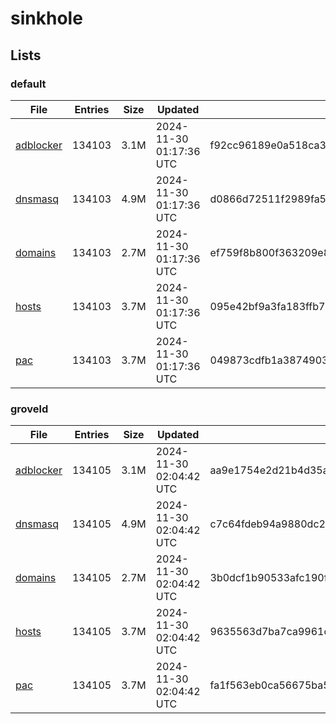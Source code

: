 # sinkhole

## Lists

### default

|File|Entries|Size|Updated|Hash|
|-|-|-|-|-|
|[adblocker](https://raw.githubusercontent.com/groveld/sinkhole/lists/default/adblocker.txt)|134103|3.1M|2024-11-30 01:17:36 UTC|f92cc96189e0a518ca3a503302922b07a3f38f44c3cf5710957b13c1eced50a2|
|[dnsmasq](https://raw.githubusercontent.com/groveld/sinkhole/lists/default/dnsmasq.txt)|134103|4.9M|2024-11-30 01:17:36 UTC|d0866d72511f2989fa5e5f7dfa1a61d94834bfb92ee4fe0e09f639f2cafaa26c|
|[domains](https://raw.githubusercontent.com/groveld/sinkhole/lists/default/domains.txt)|134103|2.7M|2024-11-30 01:17:36 UTC|ef759f8b800f363209e81f8394e595e9d573f41f39e5e8b13b5f73d6f377843f|
|[hosts](https://raw.githubusercontent.com/groveld/sinkhole/lists/default/hosts.txt)|134103|3.7M|2024-11-30 01:17:36 UTC|095e42bf9a3fa183ffb79356bd005d4237573c3abf71edd176830b4679a1d35a|
|[pac](https://raw.githubusercontent.com/groveld/sinkhole/lists/default/pac.txt)|134103|3.7M|2024-11-30 01:17:36 UTC|049873cdfb1a3874903d3781df06edc45479a90a60ce21ca19419ce0ae10825c|

### groveld

|File|Entries|Size|Updated|Hash|
|-|-|-|-|-|
|[adblocker](https://raw.githubusercontent.com/groveld/sinkhole/lists/groveld/adblocker.txt)|134105|3.1M|2024-11-30 02:04:42 UTC|aa9e1754e2d21b4d35a8ab550961b1f2adb9daeeee70765f4e1d7f247d069b80|
|[dnsmasq](https://raw.githubusercontent.com/groveld/sinkhole/lists/groveld/dnsmasq.txt)|134105|4.9M|2024-11-30 02:04:42 UTC|c7c64fdeb94a9880dc21b6dcb4502283e128834422666afb68ec333a1e0ab637|
|[domains](https://raw.githubusercontent.com/groveld/sinkhole/lists/groveld/domains.txt)|134105|2.7M|2024-11-30 02:04:42 UTC|3b0dcf1b90533afc190f8e763caac98509fc4e18241bb552a0af0216a4f641c7|
|[hosts](https://raw.githubusercontent.com/groveld/sinkhole/lists/groveld/hosts.txt)|134105|3.7M|2024-11-30 02:04:42 UTC|9635563d7ba7ca9961cf1745e6fdfe44e827f12a94bd791b22be74fad230af1f|
|[pac](https://raw.githubusercontent.com/groveld/sinkhole/lists/groveld/pac.txt)|134105|3.7M|2024-11-30 02:04:42 UTC|fa1f563eb0ca56675ba54b12310369a08c98d1458044ab7d5a1df07e736e5564|
